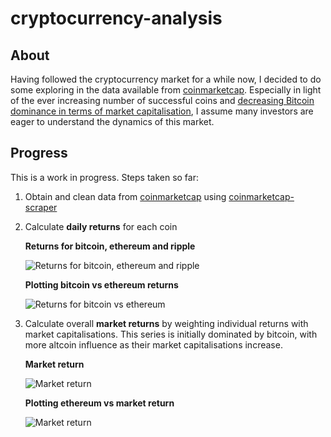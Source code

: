 # cryptocurrency-analysis

## About

Having followed the cryptocurrency market for a while now, I decided to do some exploring in the data available from [coinmarketcap](https://coinmarketcap.com).
Especially in light of the ever increasing number of successful coins and [decreasing Bitcoin dominance in terms of market capitalisation](https://coinmarketcap.com/charts/#btc-percentage), I assume many investors are eager to understand the dynamics of this market.

## Progress

This is a work in progress. Steps taken so far:

1. Obtain and clean data from [coinmarketcap](https://coinmarketcap.com) using [coinmarketcap-scraper](https://github.com/prouast/coinmarketcap-scraper)

2. Calculate **daily returns** for each coin

	**Returns for bitcoin, ethereum and ripple**

	![Returns for bitcoin, ethereum and ripple](https://raw.githubusercontent.com/prouast/cryptocurrency-analysis/master/Coin-returns.png?style=centerme)

	**Plotting bitcoin vs ethereum returns**
	
	![Returns for bitcoin vs ethereum](https://raw.githubusercontent.com/prouast/cryptocurrency-analysis/master/Bitcoin-vs-ethereum-returns.png?style=centerme)

3. Calculate overall **market returns** by weighting individual returns with market capitalisations. This series is initially dominated by bitcoin, with more altcoin influence as their market capitalisations increase. 

	**Market return**

	![Market return](https://raw.githubusercontent.com/prouast/cryptocurrency-analysis/master/Market-return.png?style=centerme)

	**Plotting ethereum vs market return**
	
	![Market return](https://raw.githubusercontent.com/prouast/cryptocurrency-analysis/master/Ethereum-vs-market-return.png?style=centerme)